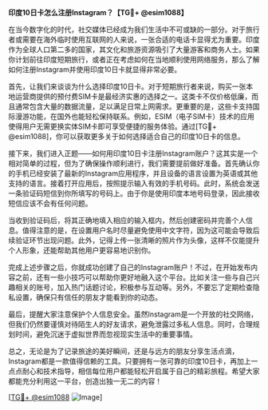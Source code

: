 **印度10日卡怎么注册Instagram？【TG💪+ @esim1088】**

在当今数字化的时代，社交媒体已经成为我们生活中不可或缺的一部分。对于旅行者或需要在海外临时使用互联网的人来说，一张合适的电话卡显得尤为重要。印度作为全球人口第二多的国家，其文化和旅游资源吸引了大量游客和商务人士。如果你计划前往印度短期旅行，或者正在考虑如何在当地顺利使用网络服务，那么了解如何注册Instagram并使用印度10日卡就显得非常必要。

首先，让我们来谈谈为什么选择印度10日卡。对于短期旅行者来说，购买一张本地运营商提供的预付费SIM卡是最经济实惠的选择之一。这类卡不仅价格低廉，而且通常包含大量的数据流量，足以满足日常上网需求。更重要的是，这些卡支持国际漫游功能，在国外也能轻松保持联系。例如，ESIM（电子SIM卡）技术的应用使得用户无需更换实体SIM卡即可享受便捷的服务体验。通过[TG💪+ @esim1088]，你可以获取更多关于如何选择适合自己的印度10日卡的信息。

接下来，我们进入正题——如何用印度10日卡注册Instagram账户？这其实是一个相对简单的过程，但为了确保操作顺利进行，我们需要提前做好准备。首先确认你的手机已经安装了最新的Instagram应用程序，并且设备的语言设置为英语或其他支持的语言。接着打开应用后，按照提示输入有效的手机号码。此时，系统会发送一条验证码短信到你所填写的号码上。由于你是使用印度本地号码登录，因此接收短信应该不会有任何问题。

当收到验证码后，将其正确地填入相应的输入框内，然后创建密码并完善个人信息。值得注意的是，在设置用户名时尽量避免使用中文字符，因为这可能会导致后续验证环节出现问题。此外，记得上传一张清晰的照片作为头像，这样不仅能提升个人形象，还能帮助其他用户更容易地识别你。

完成上述步骤之后，你就成功创建了自己的Instagram账户！不过，在开始发布内容之前，还有一些小技巧可以帮助你更好地融入这个平台。比如关注一些与自己兴趣相关的账号，加入热门话题讨论，积极参与互动等。另外，不要忘了定期检查隐私设置，确保只有信任的朋友才能看到你的动态。

最后，提醒大家注意保护个人信息安全。虽然Instagram是一个开放的社交网络，但我们仍然要谨慎对待陌生人的好友请求，避免泄露过多私人信息。同时，合理规划时间，避免沉迷于虚拟世界而忽视现实生活中的重要事情。

总之，无论是为了记录旅途的美好瞬间，还是与远方的朋友分享生活点滴，Instagram都是一款值得信赖的工具。只要拥有一张可靠的印度10日卡，再加上一点点耐心和技术指导，相信每位用户都能轻松开启属于自己的精彩旅程。希望大家都能充分利用这一平台，创造出独一无二的内容！

[[TG💪+ @esim1088](https://t.me/s/esim1088) ![Image](https://i.postimg.cc/4NQfJmqS/Snipaste-2025-05-13-00-14-12.png)]